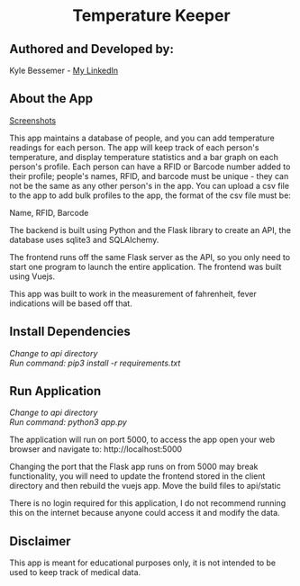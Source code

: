 <h1 align="center">Temperature Keeper</h1>

## Authored and Developed by:

Kyle Bessemer - <a href="https://www.linkedin.com/in/kyle-bessemer-606a7a1b2/">My LinkedIn</a>

## About the App

<a href="http://www.kylebessemer.com/portfolio/tempkeeper.html">Screenshots</a>

This app maintains a database of people, and you can add temperature readings for each person. The app will keep track of each person's temperature, and display temperature statistics and a bar graph on each person's profile. Each person can have a RFID or Barcode number added to their profile; people's names, RFID, and barcode must be unique - they can not be the same as any other person's in the app. You can upload a csv file to the app to add bulk profiles to the app, the format of the csv file must be:

Name, RFID, Barcode

The backend is built using Python and the Flask library to create an API, the database uses sqlite3 and SQLAlchemy.

The frontend runs off the same Flask server as the API, so you only need to start one program to launch the entire application. The frontend was built using Vuejs.

This app was built to work in the measurement of fahrenheit, fever indications will be based off that.

## Install Dependencies

*Change to api directory*<br>
*Run command: pip3 install -r requirements.txt*

## Run Application

*Change to api directory*<br>
*Run command: python3 app.py*

The application will run on port 5000, to access the app open your web browser and navigate to: http://localhost:5000

Changing the port that the Flask app runs on from 5000 may break functionality, you will need to update the frontend stored in the client directory and then rebuild the vuejs app. Move the build files to api/static

There is no login required for this application, I do not recommend running this on the internet because anyone could access it and modify the data.

## Disclaimer

This app is meant for educational purposes only, it is not intended to be used to keep track of medical data.